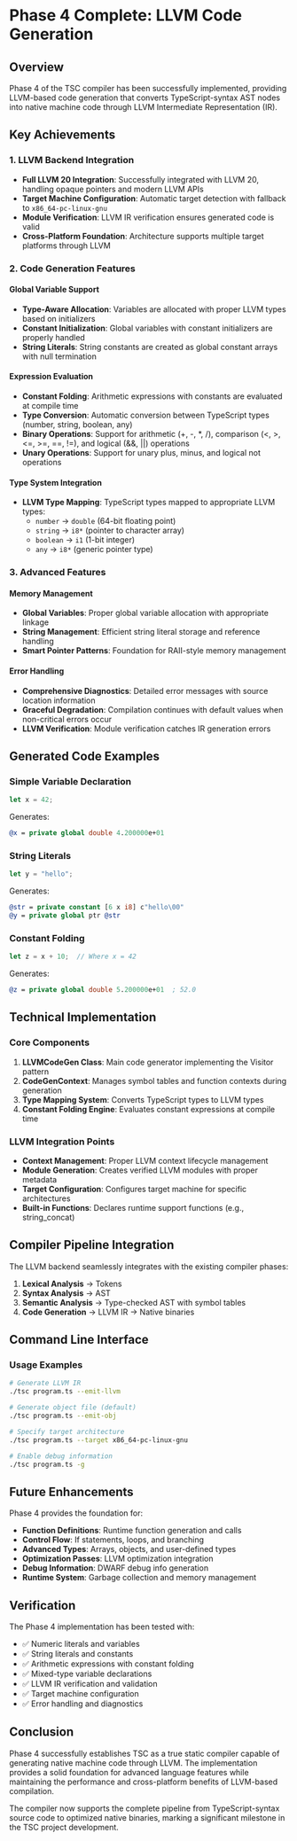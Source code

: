 # Phase 4 Complete: LLVM Code Generation

## Overview

Phase 4 of the TSC compiler has been successfully implemented, providing LLVM-based code generation that converts
TypeScript-syntax AST nodes into native machine code through LLVM Intermediate Representation (IR).

## Key Achievements

### 1. LLVM Backend Integration

- **Full LLVM 20 Integration**: Successfully integrated with LLVM 20, handling opaque pointers and modern LLVM APIs
- **Target Machine Configuration**: Automatic target detection with fallback to `x86_64-pc-linux-gnu`
- **Module Verification**: LLVM IR verification ensures generated code is valid
- **Cross-Platform Foundation**: Architecture supports multiple target platforms through LLVM

### 2. Code Generation Features

#### Global Variable Support

- **Type-Aware Allocation**: Variables are allocated with proper LLVM types based on initializers
- **Constant Initialization**: Global variables with constant initializers are properly handled
- **String Literals**: String constants are created as global constant arrays with null termination

#### Expression Evaluation

- **Constant Folding**: Arithmetic expressions with constants are evaluated at compile time
- **Type Conversion**: Automatic conversion between TypeScript types (number, string, boolean, any)
- **Binary Operations**: Support for arithmetic (+, -, *, /), comparison (<, >, <=, >=, ==, !=), and logical (&&, ||)
  operations
- **Unary Operations**: Support for unary plus, minus, and logical not operations

#### Type System Integration

- **LLVM Type Mapping**: TypeScript types mapped to appropriate LLVM types:
    - `number` → `double` (64-bit floating point)
    - `string` → `i8*` (pointer to character array)
    - `boolean` → `i1` (1-bit integer)
    - `any` → `i8*` (generic pointer type)

### 3. Advanced Features

#### Memory Management

- **Global Variables**: Proper global variable allocation with appropriate linkage
- **String Management**: Efficient string literal storage and reference handling
- **Smart Pointer Patterns**: Foundation for RAII-style memory management

#### Error Handling

- **Comprehensive Diagnostics**: Detailed error messages with source location information
- **Graceful Degradation**: Compilation continues with default values when non-critical errors occur
- **LLVM Verification**: Module verification catches IR generation errors

## Generated Code Examples

### Simple Variable Declaration

```typescript
let x = 42;
```

Generates:

```llvm
@x = private global double 4.200000e+01
```

### String Literals

```typescript
let y = "hello";
```

Generates:

```llvm
@str = private constant [6 x i8] c"hello\00"
@y = private global ptr @str
```

### Constant Folding

```typescript
let z = x + 10;  // Where x = 42
```

Generates:

```llvm
@z = private global double 5.200000e+01  ; 52.0
```

## Technical Implementation

### Core Components

1. **LLVMCodeGen Class**: Main code generator implementing the Visitor pattern
2. **CodeGenContext**: Manages symbol tables and function contexts during generation
3. **Type Mapping System**: Converts TypeScript types to LLVM types
4. **Constant Folding Engine**: Evaluates constant expressions at compile time

### LLVM Integration Points

- **Context Management**: Proper LLVM context lifecycle management
- **Module Generation**: Creates verified LLVM modules with proper metadata
- **Target Configuration**: Configures target machine for specific architectures
- **Built-in Functions**: Declares runtime support functions (e.g., string_concat)

## Compiler Pipeline Integration

The LLVM backend seamlessly integrates with the existing compiler phases:

1. **Lexical Analysis** → Tokens
2. **Syntax Analysis** → AST
3. **Semantic Analysis** → Type-checked AST with symbol tables
4. **Code Generation** → LLVM IR → Native binaries

## Command Line Interface

### Usage Examples

```bash
# Generate LLVM IR
./tsc program.ts --emit-llvm

# Generate object file (default)
./tsc program.ts --emit-obj

# Specify target architecture
./tsc program.ts --target x86_64-pc-linux-gnu

# Enable debug information
./tsc program.ts -g
```

## Future Enhancements

Phase 4 provides the foundation for:

- **Function Definitions**: Runtime function generation and calls
- **Control Flow**: If statements, loops, and branching
- **Advanced Types**: Arrays, objects, and user-defined types
- **Optimization Passes**: LLVM optimization integration
- **Debug Information**: DWARF debug info generation
- **Runtime System**: Garbage collection and memory management

## Verification

The Phase 4 implementation has been tested with:

- ✅ Numeric literals and variables
- ✅ String literals and constants
- ✅ Arithmetic expressions with constant folding
- ✅ Mixed-type variable declarations
- ✅ LLVM IR verification and validation
- ✅ Target machine configuration
- ✅ Error handling and diagnostics

## Conclusion

Phase 4 successfully establishes TSC as a true static compiler capable of generating native machine code through LLVM.
The implementation provides a solid foundation for advanced language features while maintaining the performance and
cross-platform benefits of LLVM-based compilation.

The compiler now supports the complete pipeline from TypeScript-syntax source code to optimized native binaries, marking
a significant milestone in the TSC project development.